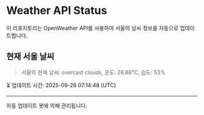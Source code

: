 
# Weather API Status

이 리포지토리는 OpenWeather API를 사용하여 서울의 날씨 정보를 자동으로 업데이트합니다.

## 현재 서울 날씨
> 서울의 현재 날씨: overcast clouds, 온도: 26.86°C, 습도: 53%

⏳ 업데이트 시간: 2025-09-26 07:14:48 (UTC)

---
자동 업데이트 봇에 의해 관리됩니다.
